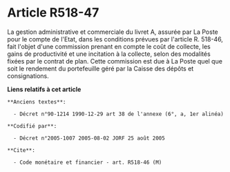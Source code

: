 # Article R518-47

La gestion administrative et commerciale du livret A, assurée par La Poste pour le compte de l'Etat, dans les conditions
prévues par l'article R. 518-46, fait l'objet d'une commission prenant en compte le coût de collecte, les gains de
productivité et une incitation à la collecte, selon des modalités fixées par le contrat de plan. Cette commission est due à
La Poste quel que soit le rendement du portefeuille géré par la Caisse des dépôts et consignations.

**Liens relatifs à cet article**

	**Anciens textes**:

	  - Décret n°90-1214 1990-12-29 art 38 de l'annexe (6°, a, 1er alinéa)

	**Codifié par**:

	  - Décret n°2005-1007 2005-08-02 JORF 25 août 2005

	**Cite**:

	  - Code monétaire et financier - art. R518-46 (M)
